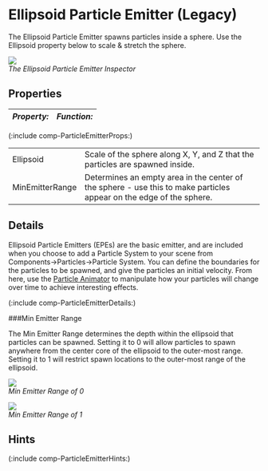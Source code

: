 Ellipsoid Particle Emitter (Legacy)
===================================


The <span class=keyword>Ellipsoid Particle Emitter</span> spawns particles inside a sphere. Use the <span class=component>Ellipsoid</span> property below to scale & stretch the sphere.

![](http://docwiki.hq.unity3d.com/uploads/Main/Inspector-EllipsoidEmitter.png)  
_The Ellipsoid Particle Emitter <span class=keyword>Inspector</span>_


Properties
----------



|**_Property:_** |**_Function:_** |
|--|--|
(:include comp-ParticleEmitterProps:)

|  |  |
|--|--|
|<span class=component>Ellipsoid</span> |Scale of the sphere along X, Y, and Z that the particles are spawned inside. |
|<span class=component>MinEmitterRange</span> |Determines an empty area in the center of the sphere - use this to make particles appear on the edge of the sphere. |


Details
-------


Ellipsoid Particle Emitters (EPEs) are the basic emitter, and are included when you choose to add a <span class=keyword>Particle System</span> to your scene from <span class=menu>Components->Particles->Particle System</span>.  You can define the boundaries for the particles to be spawned, and give the particles an initial velocity.  From here, use the [Particle Animator](class-particleanimator.html) to manipulate how your particles will change over time to achieve interesting effects.

(:include comp-ParticleEmitterDetails:)


###Min Emitter Range

The <span class=component>Min Emitter Range</span> determines the depth within the ellipsoid that particles can be spawned.  Setting it to 0 will allow particles to spawn anywhere from the center core of the ellipsoid to the outer-most range.  Setting it to 1 will restrict spawn locations to the outer-most range of the ellipsoid.

![](http://docwiki.hq.unity3d.com/uploads/Main/EmitterRange0.png)  
_<span class=component>Min Emitter Range</span> of 0_

![](http://docwiki.hq.unity3d.com/uploads/Main/EmitterRange1.png)  
_<span class=component>Min Emitter Range</span> of 1_

Hints
-----


(:include comp-ParticleEmitterHints:)
